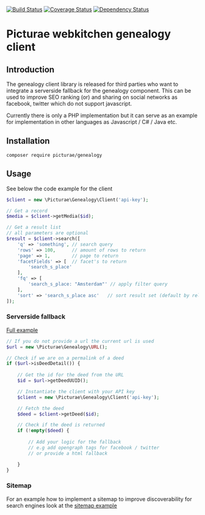 [![Build Status](https://travis-ci.org/picturae/mediabank.svg?branch=master)](https://travis-ci.org/picturae/mediabank)
[![Coverage Status](https://coveralls.io/repos/picturae/mediabank/badge.svg?branch=master&service=github)](https://coveralls.io/github/picturae/mediabank?branch=master)
[![Dependency Status](https://www.versioneye.com/user/projects/55ddbeb68d9c4b00180009fd/badge.svg?style=flat)](https://www.versioneye.com/user/projects/55ddbeb68d9c4b00180009fd)

# Picturae webkitchen genealogy client #

## Introduction ##

The genealogy client library is released for third parties who want to integrate
a serverside fallback for the genealogy component.
This can be used to improve SEO ranking (or) and sharing on social networks as facebook, twitter
which do not support javascript.

Currently there is only a PHP implementation but it can serve as an example for 
implementation in other languages as Javascript / C# / Java etc.

## Installation ##

```
composer require picturae/genealogy
```

## Usage ##

See below the code example for the client

```php
$client = new \Picturae\Genealogy\Client('api-key');

// Get a record
$media = $client->getMedia($id);

// Get a result list
// all parameters are optional
$result = $client->search([
    'q' => 'something', // search query
    'rows' => 100,      // amount of rows to return
    'page' => 1,        // page to return
    'facetFields' => [  // facet's to return
        'search_s_place'
    ],
    'fq' => [
        'search_s_place: "Amsterdam"' // apply filter query
    ],
    'sort' => 'search_s_place asc'   // sort result set (default by relevance)
]);

```

### Serverside fallback ###

[Full example](examples/serverside-fallback/)

```php
// If you do not provide a url the current url is used
$url = new \Picturae\Genealogy\URL();

// Check if we are on a permalink of a deed
if ($url->isDeedDetail()) {
    
    // Get the id for the deed from the URL
    $id = $url->getDeedUUID();

    // Instantiate the client with your API key
    $client = new \Picturae\Genealogy\Client('api-key');

    // Fetch the deed
    $deed = $client->getDeed($id);

    // Check if the deed is returned
    if (!empty($deed) {
        
        // Add your logic for the fallback
        // e.g add opengraph tags for facebook / twitter
        // or provide a html fallback

    }
}
```

### Sitemap ###

For an example how to implement a sitemap to improve discoverability for search engines look at the [sitemap example](examples/sitemap/)